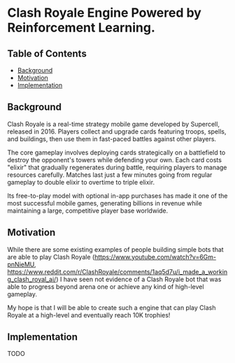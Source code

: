 # Clash Royale Engine Powered by Reinforcement Learning.

## Table of Contents
- [Background](#background)
- [Motivation](#motivation)
- [Implementation](#implementation)

## Background
Clash Royale is a real-time strategy mobile game developed by Supercell, released in 2016. Players collect and upgrade 
cards featuring troops, spells, and buildings, then use them in fast-paced battles against other players.

The core gameplay involves deploying cards strategically on a battlefield to destroy the opponent's towers while 
defending your own. Each card costs "elixir" that gradually regenerates during battle, requiring players to manage 
resources carefully. Matches last just a few minutes going from regular gameplay to double elixir to overtime to 
triple elixir.

Its free-to-play model with optional in-app purchases has made it one of the most successful mobile games, generating 
billions in revenue while maintaining a large, competitive player base worldwide.

## Motivation
While there are some existing examples of people building simple bots that are able to play Clash Royale 
(https://www.youtube.com/watch?v=6Gm-pnNieMU, https://www.reddit.com/r/ClashRoyale/comments/1aq5d7u/i_made_a_working_clash_royal_ai/)
I have seen not evidence of a Clash Royale bot that was able to progress beyond arena one or achieve any kind of 
high-level gameplay. 

My hope is that I will be able to create such a engine that can play Clash Royale at a high-level
and eventually reach 10K trophies!

## Implementation
TODO
